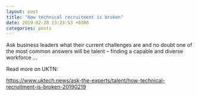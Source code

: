 ```yaml
---
layout: post
title: "How technical recruitment is broken"
date: 2019-02-20 13:23:53 +0300
categories: posts
---
```


Ask business leaders what their current challenges are and no doubt one of the most common answers will be talent – finding a capable and diverse workforce ...

Read more on UKTN:

<a href="https://www.uktech.news/ask-the-experts/talent/how-technical-recruitment-is-broken-20190219" target="_blank">https://www.uktech.news/ask-the-experts/talent/how-technical-recruitment-is-broken-20190219</a>
